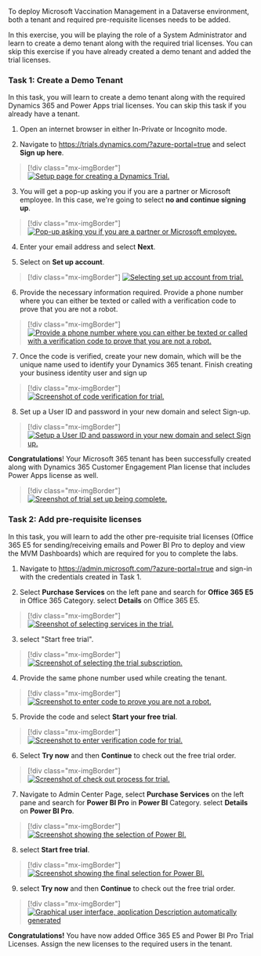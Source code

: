 To deploy Microsoft Vaccination Management in a Dataverse environment, both a tenant and required pre-requisite licenses needs to be added.

In this exercise, you will be playing the role of a System Administrator and learn to create a demo tenant along with the required trial licenses. You can skip this exercise if you have already created a demo tenant and added the trial licenses.

### Task 1: Create a Demo Tenant

In this task, you will learn to create a demo tenant along with the required Dynamics 365 and Power Apps trial licenses. You can skip this task if you already have a tenant.

1.  Open an internet browser in either In-Private or Incognito mode.

2.  Navigate to <https://trials.dynamics.com/?azure-portal=true> and select **Sign up here**.

> [!div class="mx-imgBorder"]
> [![Setup page for creating a Dynamics Trial.](../media/1-trial.png)](../media/1-trial.png)

3.  You will get a pop-up asking you if you are a partner or Microsoft employee. In this case, we're going to select **no and continue signing up**.

> [!div class="mx-imgBorder"]
> [![Pop-up asking you if you are a partner or Microsoft employee.](../media/2-partner.png)](../media/2-partner.png)

4.  Enter your email address and select **Next**.

5.  Select on **Set up account**.

> [!div class="mx-imgBorder"]
> [![Selecting set up account from trial.](../media/3-account.png)](../media/3-account.png)

6.  Provide the necessary information required. Provide a phone number where you can either be texted or called with a verification code to prove that you are not a robot.

> [!div class="mx-imgBorder"]
> [![Provide a phone number where you can either be texted or called with a verification code to prove that you are not a robot.](../media/4-contact.png)](../media/4-contact.png)

7.  Once the code is verified, create your new domain, which will be the unique name used to identify your Dynamics 365 tenant. Finish creating your business identity user and sign up

> [!div class="mx-imgBorder"]
> [![Screenshot of code verification for trial.](../media/5-code.png)](../media/5-code.png)

8.  Set up a User ID and password in your new domain and select Sign-up.

> [!div class="mx-imgBorder"]
> [![Setup a User ID and password in your new domain and select Sign up.](../media/6-identity.png)](../media/6-identity.png)

**Congratulations**! Your Microsoft 365 tenant has been successfully created along with Dynamics 365 Customer Engagement Plan license that includes Power Apps license as well.

> [!div class="mx-imgBorder"]
> [![Sreenshot of trial set up being complete.](../media/7-finalize-trial.png)](../media/7-finalize-trial.png)

### Task 2: Add pre-requisite licenses

In this task, you will learn to add the other pre-requisite trial licenses (Office 365 E5 for sending/receiving emails and Power BI Pro to deploy and view the MVM Dashboards) which are required for you to complete the labs.

1.  Navigate to <https://admin.microsoft.com/?azure-portal=true> and sign-in with the credentials created in Task 1.

2.  Select **Purchase Services** on the left pane and search for **Office 365 E5** in Office 365 Category. select **Details** on Office 365 E5.

> [!div class="mx-imgBorder"]
> [![Sreenshot of selecting services in the trial.](../media/8-service.png)](../media/8-service.png)

3.  select "Start free trial".

> [!div class="mx-imgBorder"]
> [![Screenshot of selecting the trial subscription.](../media/9-start-trial.png)](../media/9-start-trial.png)

4.  Provide the same phone number used while creating the tenant.

> [!div class="mx-imgBorder"]
> [![Screenshot to enter code to prove you are not a robot.](../media/10-verification.png)](../media/10-verification.png)

5.  Provide the code and select **Start your free trial**.

> [!div class="mx-imgBorder"]
> [![Screenshot to enter verification code for trial.](../media/11-verify-code.png)](../media/11-verify-code.png)

6.  Select **Try now** and then **Continue** to check out the free trial order.

> [!div class="mx-imgBorder"]
> [![Screenshot of check out process for trial.](../media/12-check-out.png)](../media/10-check-out.png)

7.  Navigate to Admin Center Page, select **Purchase Services** on the left pane and search for **Power BI Pro** in **Power BI** Category. select **Details** on **Power BI Pro**.

> [!div class="mx-imgBorder"]
> [![Screenshot showing the selection of Power BI.](../media/13-power-bi.png)](../media/13-power-bi.png)

8.  select **Start free trial**.

> [!div class="mx-imgBorder"]
> [![Screenshot showing the final selection for Power BI.](../media/14-power-bi-trial.png)](../media/14-power-bi-trial.png)

9.  select **Try now** and then **Continue** to check out the free trial order.

> [!div class="mx-imgBorder"]
> [![Graphical user interface, application Description automatically generated](../media/15-check-out.png)](../media/15-check-out.png)

**Congratulations!** You have now added Office 365 E5 and Power BI Pro Trial Licenses. Assign the new licenses to the required users in the tenant.

